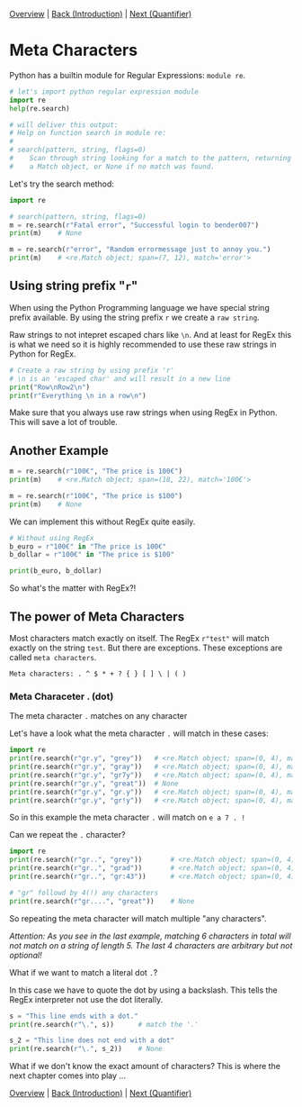 [Overview](./overview.md) | [Back (Introduction)](./introduction.md) | [Next (Quantifier)](./quantifier.md) 

# Meta Characters

Python has a builtin module for Regular Expressions: `module re`. 

```python
# let's import python regular expression module
import re
help(re.search)

# will deliver this output:
# Help on function search in module re:
# 
# search(pattern, string, flags=0)
#    Scan through string looking for a match to the pattern, returning
#    a Match object, or None if no match was found.

```

Let's try the search method:

```python
import re

# search(pattern, string, flags=0)
m = re.search(r"Fatal error", "Successful login to bender007")
print(m)    # None

m = re.search(r"error", "Random errormessage just to annoy you.")
print(m)    # <re.Match object; span=(7, 12), match='error'>
```

## Using string prefix "`r`"
When using the Python Programming language we have special string prefix available. By using the string prefix `r` we create a `raw string`. 

Raw strings to not intepret escaped chars like `\n`. And at least for RegEx this is what we need so it is highly recommended to use these raw strings in Python for RegEx. 

```python
# Create a raw string by using prefix 'r'
# \n is an 'escaped char' and will result in a new line
print("Row\nRow2\n")
print(r"Everything \n in a row\n")
```
Make sure that you always use raw strings when using RegEx in Python. This will save a lot of trouble.

## Another Example
```python
m = re.search(r"100€", "The price is 100€")
print(m)    # <re.Match object; span=(18, 22), match='100€'>

m = re.search(r"100€", "The price is $100")
print(m)    # None
```

We can implement this without RegEx quite easily. 
```python
# Without using RegEx
b_euro = r"100€" in "The price is 100€"
b_dollar = r"100€" in "The price is $100"

print(b_euro, b_dollar)
```
So what's the matter with RegEx?!

## The power of Meta Characters
Most characters match exactly on itself. The RegEx `r"test"` will match exactly on the string `test`. But there are exceptions. These exceptions are called `meta characters`. 

`Meta characters: . ^ $ * + ? { } [ ] \ | ( )`

### Meta Characeter . (dot)
The meta character `.` matches on any character

Let's have a look what the meta character `.` will match in these cases:
```python
import re
print(re.search(r"gr.y", "grey"))   # <re.Match object; span=(0, 4), match='grey'> 
print(re.search(r"gr.y", "gray"))   # <re.Match object; span=(0, 4), match='gray'>
print(re.search(r"gr.y", "gr7y"))   # <re.Match object; span=(0, 4), match='gr7y'>
print(re.search(r"gr.y", "great"))  # None
print(re.search(r"gr.y", "gr.y"))   # <re.Match object; span=(0, 4), match='gr.y'>
print(re.search(r"gr.y", "gr!y"))   # <re.Match object; span=(0, 4), match='gr!y'>
```
So in this example the meta character `.` will match on `e a 7 . !`

Can we repeat the `.` character?
```python
import re
print(re.search(r"gr..", "grey"))       # <re.Match object; span=(0, 4), match='grey'> 
print(re.search(r"gr..", "grad"))       # <re.Match object; span=(0, 4), match='grad'>
print(re.search(r"gr..", "gr:43"))      # <re.Match object; span=(0, 4), match='gr:4'>

# "gr" followd by 4(!) any characters
print(re.search(r"gr....", "great"))    # None
```
So repeating the meta character will match multiple "any characters". 

*Attention: As you see in the last example, matching 6 characters in total will not match on a string of length 5. The last 4 characters are arbitrary but not optional!*

What if we want to match a literal dot `.`?

In this case we have to quote the dot by using a backslash. This tells the RegEx interpreter not use the dot literally. 

```python
s = "This line ends with a dot."
print(re.search(r"\.", s))      # match the '.'

s_2 = "This line does not end with a dot"
print(re.search(r"\.", s_2))    # None
```

What if we don't know the exact amount of characters? This is where the next chapter comes into play ...

[Overview](./overview.md) | [Back (Introduction)](./introduction.md) | [Next (Quantifier)](./quantifier.md) 
